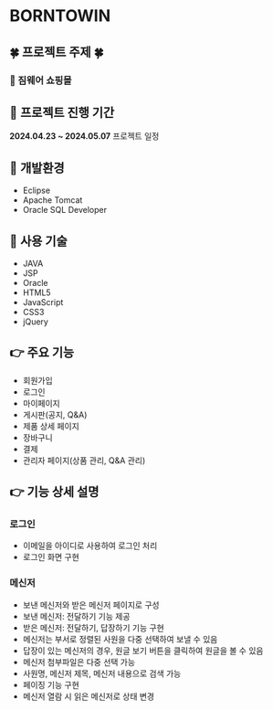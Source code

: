 # **BORNTOWIN** 

## 🍀 프로젝트 주제 🍀
### 🔅 짐웨어 쇼핑몰 

## 🔅 프로젝트 진행 기간
**2024.04.23 ~ 2024.05.07** 프로젝트 일정

## 🌈 개발환경
- Eclipse
- Apache Tomcat
- Oracle SQL Developer

## 🔅 사용 기술
- JAVA
- JSP
- Oracle
- HTML5
- JavaScript
- CSS3
- jQuery

## 👉 주요 기능
- 회원가입
- 로그인
- 마이페이지
- 게시판(공지, Q&A)
- 제품 상세 페이지
- 장바구니
- 결제
- 관리자 페이지(상품 관리, Q&A 관리)

## 👉 기능 상세 설명

### 로그인
- 이메일을 아이디로 사용하여 로그인 처리
- 로그인 화면 구현

### 메신저
- 보낸 메신저와 받은 메신저 페이지로 구성
- 보낸 메신저: 전달하기 기능 제공
- 받은 메신저: 전달하기, 답장하기 기능 구현
- 메신저는 부서로 정렬된 사원을 다중 선택하여 보낼 수 있음
- 답장이 있는 메신저의 경우, 원글 보기 버튼을 클릭하여 원글을 볼 수 있음
- 메신저 첨부파일은 다중 선택 가능
- 사원명, 메신저 제목, 메신저 내용으로 검색 가능
- 페이징 기능 구현
- 메신저 열람 시 읽은 메신저로 상태 변경
